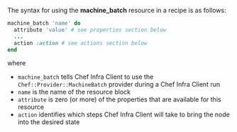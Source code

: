 The syntax for using the **machine_batch** resource in a recipe is as
follows:

``` ruby
machine_batch 'name' do
  attribute 'value' # see properties section below
  ...
  action :action # see actions section below
end
```

where

-   `machine_batch` tells Chef Infra Client to use the
    `Chef::Provider::MachineBatch` provider during a Chef Infra Client
    run
-   `name` is the name of the resource block
-   `attribute` is zero (or more) of the properties that are available
    for this resource
-   `action` identifies which steps Chef Infra Client will take to bring
    the node into the desired state